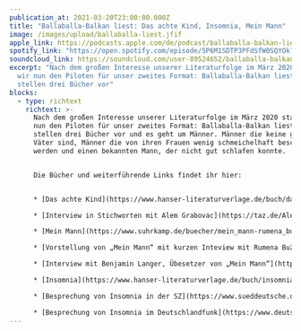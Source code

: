 ```yaml
---
publication_at: 2021-03-20T23:00:00.000Z
title: "Ballaballa-Balkan liest: Das achte Kind, Insomnia, Mein Mann"
image: /images/upload/ballaballa-liest.jfif
apple_link: https://podcasts.apple.com/de/podcast/ballaballa-balkan-liest-das-achte-kind-insomnia-mein-mann/id1170436903?i=1000513798267
spotify_link: "https://open.spotify.com/episode/5P6M1SDTP3PFdSfW0SQYOk?si=972627fa9fc24b25 "
soundcloud_link: https://soundcloud.com/user-89524652/ballaballa-balkan-liest-das-achte-kind-insomnia-mein-mann
excerpt: "Nach dem großen Interesse unserer Literaturfolge im März 2020 starten
  wir nun den Piloten für unser zweites Format: Ballaballa-Balkan liest. Wir
  stellen drei Bücher vor"
blocks:
  - type: richtext
    richtext: >-
      Nach dem großen Interesse unserer Literaturfolge im März 2020 starten wir
      nun den Piloten für unser zweites Format: Ballaballa-Balkan liest. Wir
      stellen drei Bücher vor und es geht um Männer. Männer die keine guten
      Väter sind, Männer die von ihren Frauen wenig schmeichelhaft beschrieben
      werden und einen bekannten Mann, der nicht gut schlafen konnte.


      Die Bücher und weiterführende Links findet ihr hier: 


      * [Das achte Kind](https://www.hanser-literaturverlage.de/buch/das-achte-kind/978-3-446-26796-1/) (Hanser)

      * [Interview in Stichworten mit Alem Grabovac](https://taz.de/Alem-Grabovac-im-Stichwort-Interview/!5743996/) (taz)

      * [Mein Mann](https://www.suhrkamp.de/buecher/mein_mann-rumena_buzarovska_42976.html) (Suhrkamp)

      * [Vorstellung von „Mein Mann“ mit kurzen Inteview mit Rumena Bužarovska](https://www.suhrkamp.de/buecher/mein_mann-rumena_buzarovska_42976.html) (Ö1)

      * [Interview mit Benjamin Langer, Übesetzer von „Mein Mann“](https://www1.wdr.de/radio/wdr3/programm/sendungen/wdr3-gutenbergs-welt/welt-reinlassen-100.html) – ab Minute 9:00 (WDR 3)

      * [Insomnia](https://www.hanser-literaturverlage.de/buch/insomnia/978-3-552-05973-3/) (Zsolnay)

      * [Besprechung von Insomnia in der SZ](https://www.sueddeutsche.de/kultur/ivo-andric-insomnia-nobelpreis-literatur-rezension-1.5171925)

      * [Besprechung von Insomnia im Deutschlandfunk](https://www.deutschlandfunk.de/ivo-andric-insomnia-der-naechtliche-gruebler.700.de.html?dram:article_id=492548)
---
```

